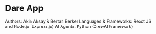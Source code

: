# Dare App

Authors: Akin Aksay & Bertan Berker
Languages & Frameworks: React JS and Node.js (Express.js) 
AI Agents: Python (CrewAI Framework)